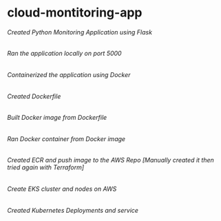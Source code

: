 # cloud-montitoring-app
###### Created Python Monitoring Application using Flask
###### Ran the application locally on port 5000
###### Containerized the application using Docker
###### Created Dockerfile
###### Built Docker image from Dockerfile
###### Ran Docker container from Docker image
###### Created ECR and push image to the AWS Repo [Manually created it then tried again with Terraform]
###### Create EKS cluster and nodes on AWS
###### Created Kubernetes Deployments and service

